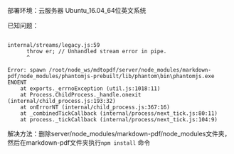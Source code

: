 部署环境：云服务器 Ubuntu_16.04_64位英文系统

已知问题：
```

internal/streams/legacy.js:59
      throw er; // Unhandled stream error in pipe.
      ^

Error: spawn /root/node_ws/mdtopdf/server/node_modules/markdown-pdf/node_modules/phantomjs-prebuilt/lib/phantom\bin\phantomjs.exe ENOENT
    at exports._errnoException (util.js:1018:11)
    at Process.ChildProcess._handle.onexit (internal/child_process.js:193:32)
    at onErrorNT (internal/child_process.js:367:16)
    at _combinedTickCallback (internal/process/next_tick.js:80:11)
    at process._tickCallback (internal/process/next_tick.js:104:9)

```

解决方法：删除server/node_modules/markdown-pdf/node_modules文件夹，然后在markdown-pdf文件夹执行`npm install` 命令


